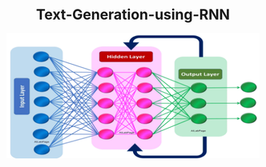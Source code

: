 <h1 align="center">Text-Generation-using-RNN</h1>

<p align="center">
  <img src="assets/rnn.png" alt="Project Overview" width="650">
</p>